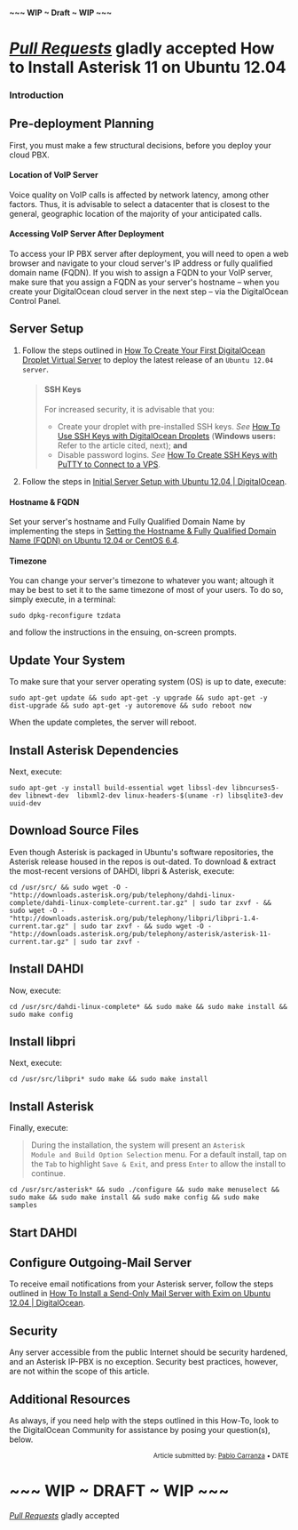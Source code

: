 #### ~~~ WIP ~ Draft ~ WIP ~~~
*[Pull Requests](https://github.com/DigitalOcean-User-Projects/Articles-and-Tutorials/pulls)* gladly accepted
How to Install Asterisk 11 on Ubuntu 12.04
=

### Introduction



## Pre-deployment Planning

First, you must make a few structural decisions, before you deploy your cloud PBX.

#### Location of VoIP Server

Voice quality on VoIP calls is affected by network latency, among other factors. Thus, it is advisable to select a datacenter that is closest to the general, geographic location of the majority of your anticipated calls.

#### Accessing VoIP Server After Deployment

To access your IP PBX server after deployment, you will need to open a web browser and navigate to your cloud server's IP address or fully qualified domain name (FQDN). If you wish to assign a FQDN to your VoIP server, make sure that you assign a FQDN as your server's hostname &ndash; when you create your DigitalOcean cloud server in the next step &ndash; via the DigitalOcean Control Panel.

## Server Setup

1. Follow the steps outlined in [How To Create Your First DigitalOcean Droplet Virtual Server](https://www.digitalocean.com/community/articles/how-to-create-your-first-digitalocean-droplet-virtual-server) to deploy the latest release of an `Ubuntu 12.04 server`.

	>#### SSH Keys
	>
	>For increased security, it is advisable that you:
	>
	>* Create your droplet with pre-installed SSH keys. *See* [How To Use SSH Keys with DigitalOcean Droplets](https://www.digitalocean.com/community/articles/how-to-use-ssh-keys-with-digitalocean-droplets) (**Windows users:** Refer to the article cited, next); **and**
	>* Disable password logins. *See* [How To Create SSH Keys with PuTTY to Connect to a VPS](https://www.digitalocean.com/community/articles/how-to-create-ssh-keys-with-putty-to-connect-to-a-vps).

2. Follow the steps in [Initial Server Setup with Ubuntu 12.04 | DigitalOcean](https://www.digitalocean.com/community/articles/initial-server-setup-with-ubuntu-12-04).

#### Hostname & FQDN

Set your server's hostname and Fully Qualified Domain Name by implementing the steps in [Setting the Hostname & Fully Qualified Domain Name (FQDN) on Ubuntu 12.04 or CentOS 6.4](https://github.com/DigitalOcean-User-Projects/Articles-and-Tutorials/blob/master/set_hostname_fqdn_on_ubuntu_centos.md).

#### Timezone

You can change your server's timezone to whatever you want; altough it may be best to set it to the same timezone of most of your users. To do so, simply execute, in a terminal:

    sudo dpkg-reconfigure tzdata

and follow the instructions in the ensuing, on-screen prompts.

## Update Your System

To make sure that your server operating system (OS) is up to date, execute:

	sudo apt-get update && sudo apt-get -y upgrade && sudo apt-get -y dist-upgrade && sudo apt-get -y autoremove && sudo reboot now

When the update completes, the server will reboot.

## Install Asterisk Dependencies

Next, execute:

	sudo apt-get -y install build-essential wget libssl-dev libncurses5-dev libnewt-dev  libxml2-dev linux-headers-$(uname -r) libsqlite3-dev uuid-dev

## Download Source Files

Even though Asterisk is packaged in Ubuntu's software repositories, the Asterisk release housed in the repos is out-dated. To download &amp; extract the most-recent versions of DAHDI, libpri &amp; Asterisk, execute:

	cd /usr/src/ && sudo wget -O - "http://downloads.asterisk.org/pub/telephony/dahdi-linux-complete/dahdi-linux-complete-current.tar.gz" | sudo tar zxvf - && sudo wget -O - "http://downloads.asterisk.org/pub/telephony/libpri/libpri-1.4-current.tar.gz" | sudo tar zxvf - && sudo wget -O - "http://downloads.asterisk.org/pub/telephony/asterisk/asterisk-11-current.tar.gz" | sudo tar zxvf -

## Install DAHDI

Now, execute:

	cd /usr/src/dahdi-linux-complete* && sudo make && sudo make install && sudo make config

## Install libpri

Next, execute:

	cd /usr/src/libpri* sudo make && sudo make install

## Install Asterisk

Finally, execute:

>During the installation, the system will present an <code>Asterisk Module and Build Option Selection</code> menu. For a default install, tap on the <code>Tab</code> to highlight <code>Save & Exit</code>, and press <code>Enter</code> to allow the install to continue.

	cd /usr/src/asterisk* && sudo ./configure && sudo make menuselect && sudo make && sudo make install && sudo make config && sudo make samples

## Start DAHDI



## Configure Outgoing-Mail Server

To receive email notifications from your Asterisk server, follow the steps outlined in [How To Install a Send-Only Mail Server with Exim on Ubuntu 12.04 | DigitalOcean](https://www.digitalocean.com/community/articles/how-to-install-the-send-only-mail-server-exim-on-ubuntu-12-04).

## Security

Any server accessible from the public Internet should be security hardened, and an Asterisk IP-PBX is no exception. Security best practices, however, are not within the scope of this article.

## Additional Resources

As always, if you need help with the steps outlined in this How-To, look to the DigitalOcean Community for assistance by posing your question(s), below.

<p><div style="text-align: right; font-size:smaller;">Article submitted by: <a href="https://plus.google.com/107285164064863645881?rel=author" target="_blank">Pablo Carranza</a> &bull; DATE</div></p>

# ~~~ WIP ~ DRAFT ~ WIP ~~~
*[Pull Requests](https://github.com/DigitalOcean-User-Projects/Articles-and-Tutorials/pulls)* gladly accepted